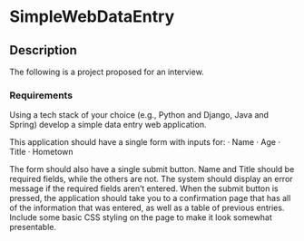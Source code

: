 # SimpleWebDataEntry

## Description
The following is a project proposed for an interview.
### Requirements
Using a tech stack of your choice (e.g., Python and Django, Java and Spring) develop a simple data entry web application.

This application should have a single form with inputs for:
·        Name
·        Age
·        Title
·        Hometown

The form should also have a single submit button.
Name and Title should be required fields, while the others are not. The system should display an error message if the required fields aren’t entered.
When the submit button is pressed, the application should take you to a confirmation page that has all of the information that was entered, as well as a table of previous entries.
Include some basic CSS styling on the page to make it look somewhat presentable.


